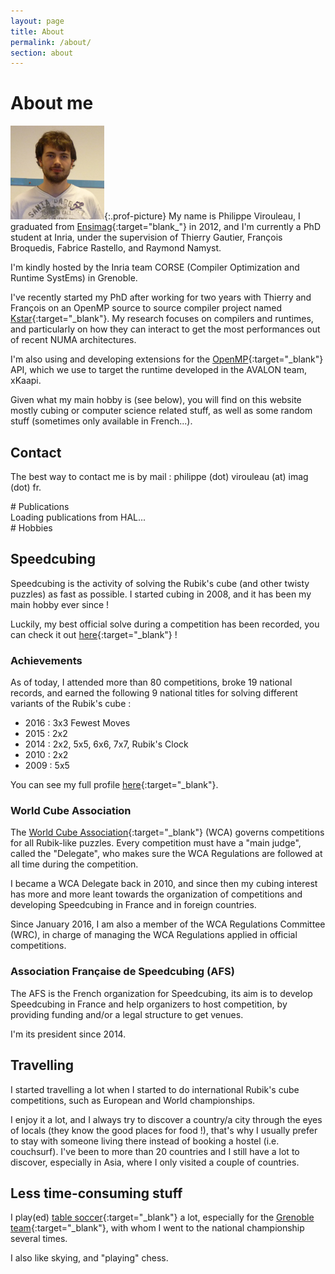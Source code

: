 ```yaml
---
layout: page
title: About
permalink: /about/
section: about
---
```



<div class="well" markdown="1">

# About me

![photo](/resources/about_picture.png){:.prof-picture}
My name is Philippe Virouleau, I graduated from [Ensimag](http://ensimag.grenoble-inp.fr/){:target="blank_"} in 2012, and I'm currently a PhD student at Inria, under the supervision of Thierry Gautier, François Broquedis, Fabrice Rastello, and Raymond Namyst.

I'm kindly hosted by the Inria team CORSE (Compiler Optimization and Runtime SystEms) in Grenoble.

I've recently started my PhD after working for two years with Thierry and François on an OpenMP source to source compiler project named [Kstar](http://kstar.gforge.inria.fr/){:target="_blank"}. My research focuses on compilers and runtimes, and particularly on how they can interact to get the most performances out of recent NUMA architectures.

I'm also using and developing extensions for the [OpenMP](http://openmp.org/wp/){:target="_blank"} API, which we use to target the runtime developed in the AVALON team, xKaapi.

Given what my main hobby is (see below), you will find on this website mostly cubing or computer science related stuff, as well as some random stuff (sometimes only available in French...).

## Contact

The best way to contact me is by mail : philippe (dot) virouleau (at) imag (dot) fr.

</div>

<div class="well" markdown="1">
# Publications

<div id="publications-hal">Loading publications from HAL...</div>
<script src="{{site.baseurl}}/js/hal.js"></script>
<script>load_from_hal("300262");</script>

</div>

<div class="well" markdown="1">
# Hobbies

## Speedcubing

Speedcubing is the activity of solving the Rubik's cube (and other twisty puzzles) as fast as possible. I started cubing in 2008, and it has been my main hobby ever since !

Luckily, my best official solve during a competition has been recorded, you can check it out [here](https://www.youtube.com/watch?v=KHaellMev1M){:target="_blank"} !

### Achievements

As of today, I attended more than 80 competitions, broke 19 national records, and earned the following 9 national titles for solving different variants of the Rubik's cube :

* 2016 : 3x3 Fewest Moves
* 2015 : 2x2
* 2014 : 2x2, 5x5, 6x6, 7x7, Rubik's Clock
* 2010 : 2x2
* 2009 : 5x5

You can see my full profile [here](https://www.worldcubeassociation.org/results/p.php?i=2008VIRO01){:target="_blank"}.

### World Cube Association

The [World Cube Association](https://www.worldcubeassociation.org/){:target="_blank"} (WCA) governs competitions for all Rubik-like puzzles. Every competition must have a "main judge", called the "Delegate", who makes sure the WCA Regulations are followed at all time during the competition.

I became a WCA Delegate back in 2010, and since then my cubing interest has more and more leant towards the organization of competitions and developing Speedcubing in France and in foreign countries.

Since January 2016, I am also a member of the WCA Regulations Committee (WRC), in charge of managing the WCA Regulations applied in official competitions.

### Association Française de Speedcubing (AFS)

The AFS is the French organization for Speedcubing, its aim is to develop Speedcubing in France and help organizers to host competition, by providing funding and/or a legal structure to get venues.

I'm its president since 2014.

## Travelling

I started travelling a lot when I started to do international Rubik's cube competitions, such as European and World championships.

I enjoy it a lot, and I always try to discover a country/a city through the eyes of locals (they know the good places for food !), that's why I usually prefer to stay with someone living there instead of booking a hostel (i.e. couchsurf). I've been to more than 20 countries and I still have a lot to discover, especially in Asia, where I only visited a couple of countries.

## Less time-consuming stuff

I play(ed) [table soccer](http://www.table-soccer.org/){:target="_blank"} a lot, especially for the [Grenoble team](http://babyfootgrenoble.free.fr/){:target="_blank"}, with whom I went to the national championship several times.

I also like skying, and "playing" chess.

</div>
